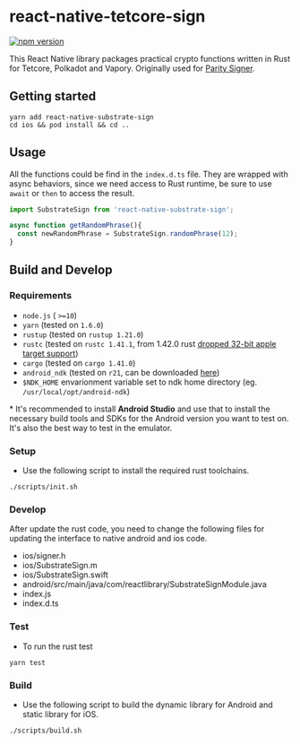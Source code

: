 # react-native-tetcore-sign

[![npm version](https://badge.fury.io/js/react-native-tetcore-sign.svg)](https://badge.fury.io/js/react-native-tetcore-sign)

This React Native library packages practical crypto functions written in Rust for Tetcore, Polkadot and Vapory. Originally used for [Parity Signer](https://github.com/paritytech/parity-signer/).

## Getting started

```shell script
yarn add react-native-substrate-sign
cd ios && pod install && cd ..
```

## Usage

All the functions could be find in the `index.d.ts` file. They are wrapped with async behaviors, since we need access to Rust runtime, be sure to use `await` or `then` to access the result.

```javascript
import SubstrateSign from 'react-native-substrate-sign';

async function getRandomPhrase(){
  const newRandomPhrase = SubstrateSign.randomPhrase(12);
}
```

## Build and Develop

### Requirements

- `node.js` ( `>=10`)
- `yarn` (tested on `1.6.0`)
- `rustup` (tested on `rustup 1.21.0`)
- `rustc` (tested on `rustc 1.41.1`,  from 1.42.0 rust [dropped 32-bit apple target support](https://blog.rust-lang.org/2020/01/03/reducing-support-for-32-bit-apple-targets.html))
- `cargo` (tested on `cargo 1.41.0`)
- `android_ndk` (tested on `r21`, can be downloaded [here](https://developer.android.com/ndk/downloads))
- `$NDK_HOME` envarionment variable set to ndk home directory (eg. `/usr/local/opt/android-ndk`)

\* It's recommended to install **Android Studio** and use that to install the necessary build tools and SDKs for the Android version you want to test on. It's also the best way to test in the emulator. 

### Setup

- Use the following script to install the required rust toolchains.

```shell script
./scripts/init.sh
```


### Develop
After update the rust code, you need to change the following files for updating the interface to native android and ios code.

- ios/signer.h
- ios/SubstrateSign.m
- ios/SubstrateSign.swift
- android/src/main/java/com/reactlibrary/SubstrateSignModule.java
- index.js
- index.d.ts

### Test

- To run the rust test

```shell script
yarn test
```

### Build

- Use the following script to build the dynamic library for Android and static library for iOS.

```shell script
./scripts/build.sh
```
